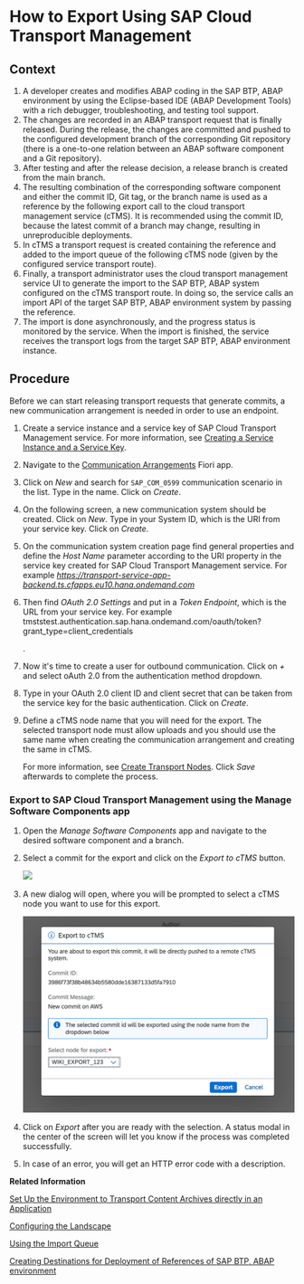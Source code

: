 <!-- loiob837a3b4226843cb86e8c35d2f35e6fa -->

# How to Export Using SAP Cloud Transport Management



<a name="loiob837a3b4226843cb86e8c35d2f35e6fa__section_ify_m3j_bwb"/>

## Context

1.  A developer creates and modifies ABAP coding in the SAP BTP, ABAP environment by using the Eclipse-based IDE \(ABAP Development Tools\) with a rich debugger, troubleshooting, and testing tool support.
2.  The changes are recorded in an ABAP transport request that is finally released. During the release, the changes are committed and pushed to the configured development branch of the corresponding Git repository \(there is a one-to-one relation between an ABAP software component and a Git repository\).
3.  After testing and after the release decision, a release branch is created from the main branch.
4.  The resulting combination of the corresponding software component and either the commit ID, Git tag, or the branch name is used as a reference by the following export call to the cloud transport management service \(cTMS\). It is recommended using the commit ID, because the latest commit of a branch may change, resulting in unreproducible deployments.
5.  In cTMS a transport request is created containing the reference and added to the import queue of the following cTMS node \(given by the configured service transport route\).
6.  Finally, a transport administrator uses the cloud transport management service UI to generate the import to the SAP BTP, ABAP system configured on the cTMS transport route. In doing so, the service calls an import API of the target SAP BTP, ABAP environment system by passing the reference.
7.  The import is done asynchronously, and the progress status is monitored by the service. When the import is finished, the service receives the transport logs from the target SAP BTP, ABAP environment instance.



<a name="loiob837a3b4226843cb86e8c35d2f35e6fa__section_bbr_43j_bwb"/>

## Procedure

Before we can start releasing transport requests that generate commits, a new communication arrangement is needed in order to use an endpoint.

1.  Create a service instance and a service key of SAP Cloud Transport Management service. For more information, see [Creating a Service Instance and a Service Key](https://help.sap.com/docs/TRANSPORT_MANAGEMENT_SERVICE/7f7160ec0d8546c6b3eab72fb5ad6fd8/f44956035ce54684b1dbb9e4d23c37d2.html).
2.  Navigate to the [Communication Arrangements](https://help.sap.com/docs/BTP/65de2977205c403bbc107264b8eccf4b/1decd8b8747443ee8839ce4474a3643e.html) Fiori app.

3.  Click on *New* and search for `SAP_COM_0599` communication scenario in the list. Type in the name. Click on *Create*.

4.  On the following screen, a new communication system should be created. Click on *New*. Type in your System ID, which is the URI from your service key. Click on *Create*.

5.  On the communication system creation page find general properties and define the *Host Name* parameter according to the URI property in the service key created for SAP Cloud Transport Management service. For example *https://transport-service-app-backend.ts.cfapps.eu10.hana.ondemand.com*

6.  Then find *OAuth 2.0 Settings* and put in a *Token Endpoint*, which is the URL from your service key. For example tmststest.authentication.sap.hana.ondemand.com/oauth/token?grant\_type=client\_credentials

    .

7.  Now it's time to create a user for outbound communication. Click on *\+* and select oAuth 2.0 from the authentication method dropdown.

8.  Type in your OAuth 2.0 client ID and client secret that can be taken from the service key for the basic authentication. Click on *Create*.

9.  Define a cTMS node name that you will need for the export. The selected transport node must allow uploads and you should use the same name when creating the communication arrangement and creating the same in cTMS.

    For more information, see [Create Transport Nodes](https://help.sap.com/docs/TRANSPORT_MANAGEMENT_SERVICE/7f7160ec0d8546c6b3eab72fb5ad6fd8/f71a4d5550cd453ea824d5b5c677969d.html?version=Cloud). Click *Save* afterwards to complete the process.




### Export to SAP Cloud Transport Management using the Manage Software Components app

1.  Open the *Manage Software Components* app and navigate to the desired software component and a branch.
2.  Select a commit for the export and click on the *Export to cTMS* button.

     ![](images/4f0719b9d2724232a69b237ab6b1efea.image) 

3.  A new dialog will open, where you will be prompted to select a cTMS node you want to use for this export.

     ![](images/Export_to_cTMS_3ca4f84.png) 

4.  Click on *Export* after you are ready with the selection. A status modal in the center of the screen will let you know if the process was completed successfully.

5.  In case of an error, you will get an HTTP error code with a description.


**Related Information**  


[Set Up the Environment to Transport Content Archives directly in an Application](https://help.sap.com/docs/TRANSPORT_MANAGEMENT_SERVICE/7f7160ec0d8546c6b3eab72fb5ad6fd8/8d9490792ed14f1bbf8a6ac08a6bca64.html?version=Cloud)

[Configuring the Landscape](https://help.sap.com/docs/TRANSPORT_MANAGEMENT_SERVICE/7f7160ec0d8546c6b3eab72fb5ad6fd8/3e7b04236d804a4eb80e42c6360209f1.html?version=Cloud)

[Using the Import Queue](https://help.sap.com/docs/TRANSPORT_MANAGEMENT_SERVICE/7f7160ec0d8546c6b3eab72fb5ad6fd8/3c4b6f38866b4a70b20e79501db5f7e5.html?version=Cloud&q=loio3c4b6f38866b4a70b20e79501db5f7e5)

[Creating Destinations for Deployment of References of SAP BTP, ABAP environment](https://help.sap.com/docs/TRANSPORT_MANAGEMENT_SERVICE/7f7160ec0d8546c6b3eab72fb5ad6fd8/30144538f2c247be9e1a076754e06bb8.html?version=Cloud)

